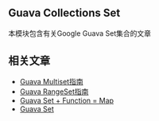 ## Guava Collections Set

本模块包含有关Google Guava Set集合的文章

## 相关文章

+ [Guava Multiset指南](docs/Guava-Multiset指南.md)
+ [Guava RangeSet指南](docs/Guava-RangeSet指南.md)
+ [Guava Set + Function = Map](docs/Guava集合+函数=Map.md)
+ [Guava Set](docs/Guava-Set.md)